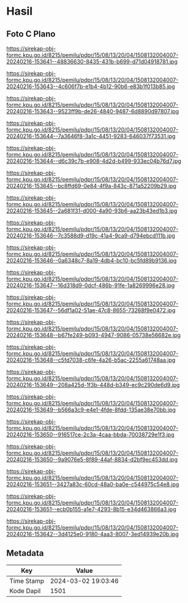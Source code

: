 # Hasil

## Foto C Plano

https://sirekap-obj-formc.kpu.go.id/8215/pemilu/pdpr/15/08/13/20/04/1508132004007-20240216-153641--48836630-8435-431b-b699-d71d04918781.jpg

https://sirekap-obj-formc.kpu.go.id/8215/pemilu/pdpr/15/08/13/20/04/1508132004007-20240216-153643--4c606f7b-e1b4-4b12-90b6-e83b1f013b85.jpg

https://sirekap-obj-formc.kpu.go.id/8215/pemilu/pdpr/15/08/13/20/04/1508132004007-20240216-153643--9523ff9b-de26-4840-9487-6d8890d97807.jpg

https://sirekap-obj-formc.kpu.go.id/8215/pemilu/pdpr/15/08/13/20/04/1508132004007-20240216-153644--7a3646f8-3a1c-4451-9283-646037f73531.jpg

https://sirekap-obj-formc.kpu.go.id/8215/pemilu/pdpr/15/08/13/20/04/1508132004007-20240216-153644--d6c39c7b-e908-4d2d-b499-933ec04b76d7.jpg

https://sirekap-obj-formc.kpu.go.id/8215/pemilu/pdpr/15/08/13/20/04/1508132004007-20240216-153645--bc8ffd69-0e84-4f9a-843c-871a52209b29.jpg

https://sirekap-obj-formc.kpu.go.id/8215/pemilu/pdpr/15/08/13/20/04/1508132004007-20240216-153645--2a681f31-d000-4a90-93b6-aa23b43ed1b3.jpg

https://sirekap-obj-formc.kpu.go.id/8215/pemilu/pdpr/15/08/13/20/04/1508132004007-20240216-153646--7c3588d9-d19c-41a4-9ca9-d794ebcd111b.jpg

https://sirekap-obj-formc.kpu.go.id/8215/pemilu/pdpr/15/08/13/20/04/1508132004007-20240216-153646--0a6348c7-8a19-4db4-bc10-bc5fd89b9136.jpg

https://sirekap-obj-formc.kpu.go.id/8215/pemilu/pdpr/15/08/13/20/04/1508132004007-20240216-153647--16d318d9-0dcf-486b-91fe-1a8269996e28.jpg

https://sirekap-obj-formc.kpu.go.id/8215/pemilu/pdpr/15/08/13/20/04/1508132004007-20240216-153647--56df1a02-51ae-47c8-8655-73268f9e0472.jpg

https://sirekap-obj-formc.kpu.go.id/8215/pemilu/pdpr/15/08/13/20/04/1508132004007-20240216-153648--b67fe249-b093-4947-9086-05738e56682e.jpg

https://sirekap-obj-formc.kpu.go.id/8215/pemilu/pdpr/15/08/13/20/04/1508132004007-20240216-153648--c5fd7038-c6fe-4a26-b5ac-2255a61748aa.jpg

https://sirekap-obj-formc.kpu.go.id/8215/pemilu/pdpr/15/08/13/20/04/1508132004007-20240216-153649--208a425d-1f3b-448d-b349-ec9c290de6d9.jpg

https://sirekap-obj-formc.kpu.go.id/8215/pemilu/pdpr/15/08/13/20/04/1508132004007-20240216-153649--b566a3c9-e4e1-4fde-8fdd-135ae38e70bb.jpg

https://sirekap-obj-formc.kpu.go.id/8215/pemilu/pdpr/15/08/13/20/04/1508132004007-20240216-153650--916517ce-2c3a-4caa-bbda-70038729e1f3.jpg

https://sirekap-obj-formc.kpu.go.id/8215/pemilu/pdpr/15/08/13/20/04/1508132004007-20240216-153650--9a9076e5-8f89-44af-8834-d2bf9ec453dd.jpg

https://sirekap-obj-formc.kpu.go.id/8215/pemilu/pdpr/15/08/13/20/04/1508132004007-20240216-153651--3427a83c-60cd-48a0-ba0e-c544975c54e8.jpg

https://sirekap-obj-formc.kpu.go.id/8215/pemilu/pdpr/15/08/13/20/04/1508132004007-20240216-153651--ecb0b155-a1e7-4293-8b15-e34d463866a3.jpg

https://sirekap-obj-formc.kpu.go.id/8215/pemilu/pdpr/15/08/13/20/04/1508132004007-20240216-153642--3d4125e0-9180-4aa3-8007-3ed14939e20b.jpg


## Metadata

| Key        | Value               |
| ---------- | ------------------- |
| Time Stamp | 2024-03-02 19:03:46 |
| Kode Dapil | 1501                |



